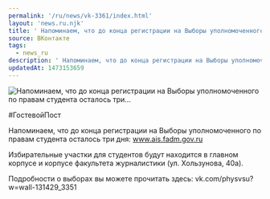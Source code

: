 ```yaml
---
permalink: '/ru/news/vk-3361/index.html'
layout: 'news.ru.njk'
title: ' Напоминаем, что до конца регистрации на Выборы уполномоченного по правам студента осталось три…'
source: ВКонтакте
tags:
  - news_ru
description: ' Напоминаем, что до конца регистрации на Выборы уполномоченного по правам студента осталось три…'
updatedAt: 1473153659
---
```

![ Напоминаем, что до конца регистрации на Выборы уполномоченного по правам студента осталось три…](https://sun9-42.userapi.com/impf/c630825/v630825484/530c5/mqeqG9f2wvk.jpg?size=430x604&quality=96&proxy=1&sign=6c90ae076fdc7b81ae57600e117e8e27&c_uniq_tag=SGXmjTZX4KOcIxE5pdhK8FZiqq3pmgzVs2rrVE6S6Ko&type=album)

#ГостевойПост

Напоминаем, что до конца регистрации на Выборы уполномоченного по правам студента осталось три дня: www.ais.fadm.gov.ru

Избирательные участки для студентов будут находится в главном корпусе и корпусе факультета журналистики (ул. Хользунова, 40а).

Подробности о выборах вы можете прочитать здесь: vk.com/physvsu?w=wall-131429_3351
